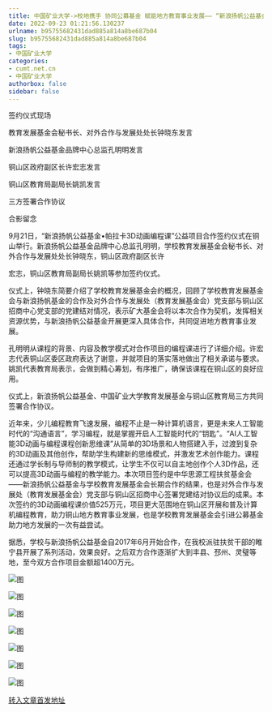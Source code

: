 ```yaml
---
title: 中国矿业大学->校地携手 协同公募基金 赋能地方教育事业发展—— “新浪扬帆公益基金•帕拉卡3D动画编程课” 公益项目合作签约仪式举行 | cumt.net.cn
date: 2022-09-23 01:21:56.130237
urlname: b95755682431dad885a814a8be687b04
slug: b95755682431dad885a814a8be687b04
tags: 
- 中国矿业大学
categories:
- cumt.net.cn
- 中国矿业大学
authorbox: false
sidebar: false
---
```

签约仪式现场

教育发展基金会秘书长、对外合作与发展处处长钟晓东发言

新浪扬帆公益基金品牌中心总监孔明明发言

铜山区政府副区长许宏志发言

铜山区教育局副局长姚凯发言

三方签署合作协议

合影留念

9月21日，“新浪扬帆公益基金•帕拉卡3D动画编程课”公益项目合作签约仪式在铜山举行。新浪扬帆公益基金品牌中心总监孔明明，学校教育发展基金会秘书长、对外合作与发展处处长钟晓东，铜山区政府副区长许
<!--more-->
宏志，铜山区教育局副局长姚凯等参加签约仪式。

仪式上，钟晓东简要介绍了学校教育发展基金会的概况，回顾了学校教育发展基金会与新浪扬帆基金的合作及对外合作与发展处（教育发展基金会）党支部与铜山区招商中心党支部的党建结对情况，表示矿大基金会将以本次合作为契机，发挥相关资源优势，与新浪扬帆公益基金开展更深入具体合作，共同促进地方教育事业发展。

孔明明从课程的背景、内容及教学模式对合作项目的编程课进行了详细介绍。许宏志代表铜山区委区政府表达了谢意，并就项目的落实落地做出了相关承诺与要求。姚凯代表教育局表示，会做到精心筹划，有序推广，确保该课程在铜山区的良好应用。

仪式上，新浪扬帆公益基金、中国矿业大学教育发展基金与铜山区教育局三方共同签署合作协议。

近年来，少儿编程教育飞速发展，编程不止是一种计算机语言，更是未来人工智能时代的“沟通语言”，学习编程，就是掌握开启人工智能时代的“钥匙”。“AI人工智能3D动画与编程课程创新思维课”从简单的3D场景和人物搭建入手，过渡到复杂的3D动画及其他创作，帮助学生构建新的思维模式，并激发艺术创作能力。课程还通过学长制与导师制的教学模式，让学生不仅可以自主地创作个人3D作品，还可以提高3D动画与编程的教学能力。本次项目签约是中华思源工程扶贫基金会——新浪扬帆公益基金与学校教育发展基金会长期合作的结果，也是对外合作与发展处（教育发展基金会）党支部与铜山区招商中心签署党建结对协议后的成果。本次签约的3D动画编程课价值525万元，项目更大范围地在铜山区开展和普及计算机编程教育，助力铜山地方教育事业发展，也是学校教育发展基金会引进公募基金助力地方发展的一次有益尝试。

据悉，学校与新浪扬帆公益基金自2017年6月开始合作，在我校派驻扶贫干部的睢宁县开展了系列活动，效果良好。之后双方合作逐渐扩大到丰县、邳州、灵璧等地，至今双方合作项目金额超1400万元。

![图](http://xwzx.cumt.edu.cn/_upload/article/images/55/35/3ce1a29043c9965d5d6a605b7b90/75109593-67b8-4f78-ab06-6a019e510b71.png)

![图](http://xwzx.cumt.edu.cn/_upload/article/images/55/35/3ce1a29043c9965d5d6a605b7b90/fbb2a0d4-0c5f-40a2-9776-186883aac61e.png)

![图](http://xwzx.cumt.edu.cn/_upload/article/images/55/35/3ce1a29043c9965d5d6a605b7b90/34aae4e1-e011-40d6-9b4e-5cc086a9b8ca.png)

![图](http://xwzx.cumt.edu.cn/_upload/article/images/55/35/3ce1a29043c9965d5d6a605b7b90/6cb18d8a-d2af-4b03-884c-05ef5c7d1d8b.png)

![图](http://xwzx.cumt.edu.cn/_upload/article/images/55/35/3ce1a29043c9965d5d6a605b7b90/8493e0b5-1084-4deb-9427-d3eeb5e461ea.png)

![图](http://xwzx.cumt.edu.cn/_upload/article/images/55/35/3ce1a29043c9965d5d6a605b7b90/30716257-8f9c-40c8-a866-b008a6b74092.png)

![图](http://xwzx.cumt.edu.cn/_upload/article/images/55/35/3ce1a29043c9965d5d6a605b7b90/8659b5f9-2998-43e4-b44c-97658f69c568.png)

[转入文章首发地址](http://xwzx.cumt.edu.cn/ac/c5/c523a634053/page.htm)